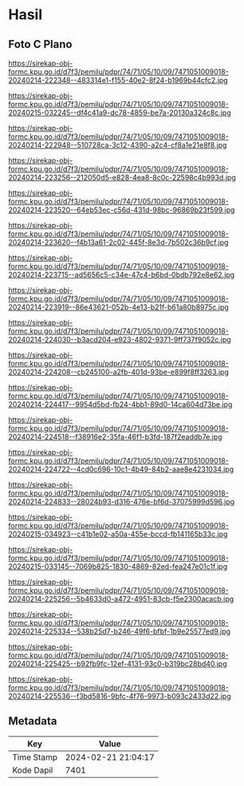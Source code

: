 # Hasil

## Foto C Plano

https://sirekap-obj-formc.kpu.go.id/d7f3/pemilu/pdpr/74/71/05/10/09/7471051009018-20240214-222348--483314e1-f155-40e2-8f24-b1969b44cfc2.jpg

https://sirekap-obj-formc.kpu.go.id/d7f3/pemilu/pdpr/74/71/05/10/09/7471051009018-20240215-032245--df4c41a9-dc78-4859-be7a-20130a324c8c.jpg

https://sirekap-obj-formc.kpu.go.id/d7f3/pemilu/pdpr/74/71/05/10/09/7471051009018-20240214-222948--510728ca-3c12-4390-a2c4-cf8a1e21e8f8.jpg

https://sirekap-obj-formc.kpu.go.id/d7f3/pemilu/pdpr/74/71/05/10/09/7471051009018-20240214-223256--212050d5-e828-4ea8-8c0c-22598c4b993d.jpg

https://sirekap-obj-formc.kpu.go.id/d7f3/pemilu/pdpr/74/71/05/10/09/7471051009018-20240214-223520--64eb53ec-c56d-431d-98bc-96869b23f599.jpg

https://sirekap-obj-formc.kpu.go.id/d7f3/pemilu/pdpr/74/71/05/10/09/7471051009018-20240214-223620--f4b13a61-2c02-445f-8e3d-7b502c36b9cf.jpg

https://sirekap-obj-formc.kpu.go.id/d7f3/pemilu/pdpr/74/71/05/10/09/7471051009018-20240214-223715--ad5656c5-c34e-47c4-b6bd-0bdb792e8e62.jpg

https://sirekap-obj-formc.kpu.go.id/d7f3/pemilu/pdpr/74/71/05/10/09/7471051009018-20240214-223919--86e43621-052b-4e13-b21f-b61a80b8975c.jpg

https://sirekap-obj-formc.kpu.go.id/d7f3/pemilu/pdpr/74/71/05/10/09/7471051009018-20240214-224030--b3acd204-e923-4802-9371-9ff737f9052c.jpg

https://sirekap-obj-formc.kpu.go.id/d7f3/pemilu/pdpr/74/71/05/10/09/7471051009018-20240214-224208--cb245100-a2fb-401d-93be-e899f8ff3263.jpg

https://sirekap-obj-formc.kpu.go.id/d7f3/pemilu/pdpr/74/71/05/10/09/7471051009018-20240214-224417--9954d5bd-fb24-4bb1-89d0-14ca604d73be.jpg

https://sirekap-obj-formc.kpu.go.id/d7f3/pemilu/pdpr/74/71/05/10/09/7471051009018-20240214-224518--f38916e2-35fa-46f1-b3fd-187f2eaddb7e.jpg

https://sirekap-obj-formc.kpu.go.id/d7f3/pemilu/pdpr/74/71/05/10/09/7471051009018-20240214-224722--4cd0c696-10c1-4b49-84b2-aae8e4231034.jpg

https://sirekap-obj-formc.kpu.go.id/d7f3/pemilu/pdpr/74/71/05/10/09/7471051009018-20240214-224833--28024b93-d316-476e-bf6d-37075999d596.jpg

https://sirekap-obj-formc.kpu.go.id/d7f3/pemilu/pdpr/74/71/05/10/09/7471051009018-20240215-034923--c41b1e02-a50a-455e-bccd-fb141165b33c.jpg

https://sirekap-obj-formc.kpu.go.id/d7f3/pemilu/pdpr/74/71/05/10/09/7471051009018-20240215-033145--7069b825-1830-4869-82ed-fea247e01c1f.jpg

https://sirekap-obj-formc.kpu.go.id/d7f3/pemilu/pdpr/74/71/05/10/09/7471051009018-20240214-225256--5b4633d0-a472-4951-83cb-f5e2300acacb.jpg

https://sirekap-obj-formc.kpu.go.id/d7f3/pemilu/pdpr/74/71/05/10/09/7471051009018-20240214-225334--538b25d7-b246-49f6-bfbf-1b9e25577ed9.jpg

https://sirekap-obj-formc.kpu.go.id/d7f3/pemilu/pdpr/74/71/05/10/09/7471051009018-20240214-225425--b92fb9fc-12ef-4131-93c0-b319bc28bd40.jpg

https://sirekap-obj-formc.kpu.go.id/d7f3/pemilu/pdpr/74/71/05/10/09/7471051009018-20240214-225536--f3bd5816-9bfc-4f76-9973-b093c2433d22.jpg


## Metadata

| Key        | Value               |
| ---------- | ------------------- |
| Time Stamp | 2024-02-21 21:04:17 |
| Kode Dapil | 7401                |




